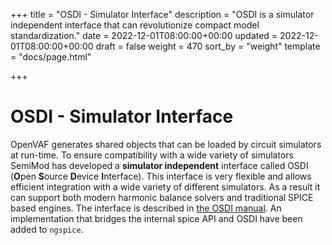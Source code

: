 +++
title = "OSDI - Simulator Interface"
description = "OSDI is a simulator independent interface that can revolutionize compact model standardization."
date = 2022-12-01T08:00:00+00:00
updated = 2022-12-01T08:00:00+00:00
draft = false
weight = 470
sort_by = "weight"
template = "docs/page.html"

+++

# OSDI - Simulator Interface

OpenVAF generates shared objects that can be loaded by circuit simulators at run-time. 
To ensure compatibility with a wide variety of simulators SemiMod has developed 
a **simulator independent** interface called OSDI (**O**pen **S**ource **D**evice **I**nterface).
This interface is very flexible and allows efficient integration with a wide variety of different simulators.
As a result it can support both modern harmonic balance solvers and traditional SPICE based engines.
The interface is described in [the OSDI manual](/osdi/osdi_v0p3.pdf).
An implementation that bridges the internal spice API and OSDI have been added to `ngspice`.

<!-- <br>
<br>
<br>
<img src="../../../osdi.svg" style='height: auto; width: 100%'/> -->
